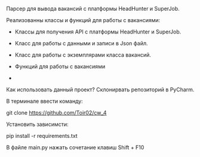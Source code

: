 Парсер для вывода вакансий с платформы HeadHunter и SuperJob.



Реализованны классы и функций для работы с вакансиями:

- Классы для получения API с платформы HeadHunter и SuperJob.
- Класс для работы с данными и записи в Json файл.
- Класс для работы с экземплярами класса вакансий.
- Функций для работы с вакансиями

- 

Как использовать данный проект?
Склонирвать репозиторий в PyCharm.

В терминале ввести команду:

git clone https://github.com/Toir02/cw_4

Установить зависимсти:

pip install -r requirements.txt

В файле main.py нажать сочетание клавиш Shift + F10

